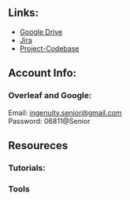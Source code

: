 ## Links:
* [Google Drive](https://drive.google.com/drive/folders/1zzsi3QI5fW6ZCFwn50HKV9TY7_6H5-SA?usp=sharing) 
* [Jira](https://seniordesign-spr2020.atlassian.net/jira) 
* [Project-Codebase](https://github.com/deviprasad97/senior-design-codebase) 

## Account Info:
### Overleaf and Google:
Email: ingenuity.senior@gmail.com <br>
Password: 06811@Senior

## Resoureces
### Tutorials:
### Tools

